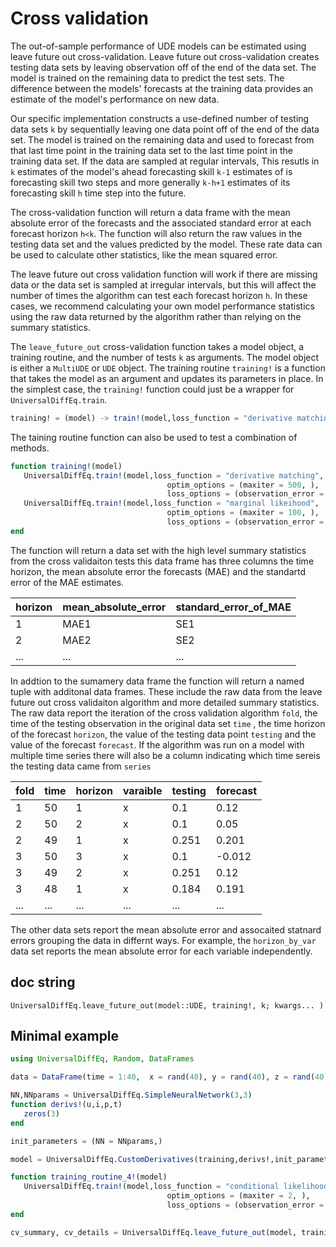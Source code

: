 # Cross validation

The out-of-sample performance of UDE models can be estimated using leave future out cross-validation. Leave future out cross-validation creates testing data sets by leaving observation off of the end of the data set. The model is trained on the remaining data to predict the test sets. The difference between the models' forecasts at the training data provides an estimate of the model's performance on new data.

Our specific implementation constructs a use-defined number of testing data sets `k` by sequentially leaving one data point off of the end of the data set. The model is trained on the remaining data and used to forecast from that last time point in the training data set to the last time point in the training data set. If the data are sampled at regular intervals, This resutls in `k` estimates of the model's ahead forecasting skill `k-1` estimates of is forecasting skill two steps and more generally `k-h+1` estimates of its forecasting skill `h` time step into the future.

The cross-validation function will return a data frame with the mean absolute error of the forecasts and the associated standard error at each forecast horizon `h<k`. The function will also return the raw values in the testing data set and the values predicted by the model. These rate data can be used to calculate other statistics, like the mean squared error.

The leave future out cross validation function will work if there are missing data or the data set is sampled at irregular intervals, but this will affect the number of times the algorithm can test each forecast horizon `h`. In these cases, we recommend calculating your own model performance statistics using the raw data returned by the algorithm rather than relying on the summary statistics.

The `leave_future_out` cross-validation function takes a model object, a training routine, and the number of tests `k` as arguments. The model object is either a `MultiUDE` or `UDE` object. The training routine `training!` is a function that takes the model as an argument and updates its parameters in place. In the simplest case, the `training!` function could just be a wrapper for `UniversalDiffEq.train`.

```julia
training! = (model) -> train!(model,loss_function = "derivative matching")
```

The taining routine function can also be used to test a combination of methods.

```julia
function training!(model)
   UniversalDiffEq.train!(model,loss_function = "derivative matching",
                                   optim_options = (maxiter = 500, ),
                                   loss_options = (observation_error = 0.25,))
   UniversalDiffEq.train!(model,loss_function = "marginal likeihood",
                                   optim_options = (maxiter = 100, ),
                                   loss_options = (observation_error = 0.25,))
end
```

The function will return a data set with the high level summary statistics from the cross validaiton tests this data frame has three columns the time horizon, the mean absolute error the forecasts (MAE) and the standartd error of the MAE estimates. 

| horizon | mean_absolute_error | standard_error_of_MAE |
|---------|---------------------|-----------------------|
|1        |MAE1                 | SE1                   |
|2        |MAE2                 | SE2                   |
|...      |...                  | ...                   |

In addtion to the sumamery data frame the function will return a named tuple with additonal data frames. These include the raw data from the leave future out cross validaiton algorithm and more detailed summary statistics. The raw data report the iteration of the cross validation algorithm `fold`, the time of the testing observation in the original data set `time` , the time horizon of the forecast `horizon`, the value of the testing data point `testing`  and the value of the forecast `forecast`. If the algorithm was run on a model with multiple time series there will also be a column indicating which time sereis the testing data came from `series`


| fold | time  | horizon |varaible| testing|forecast|
|------|-------|---------|--------|--------|--------|
|1     |50     | 1       | x      | 0.1    | 0.12   |
|2     |50     | 2       | x      | 0.1    | 0.05   |
|2     |49     | 1       | x      | 0.251  | 0.201  |
|3     |50     | 3       | x      | 0.1    | -0.012 |
|3     |49     | 2       | x      | 0.251  | 0.12   |
|3     |48     | 1       | x      | 0.184  | 0.191  |
|...   |...    | ...     | ...    | ...    | ...    |


The other data sets report the mean absolute error and assocaited statnard errors grouping the data in differnt ways. For example, the `horizon_by_var` data set reports the mean absolute error for each variable independently. 


## doc string
```@docs; canonical=false
UniversalDiffEq.leave_future_out(model::UDE, training!, k; kwargs... )
```

## Minimal example

```julia
using UniversalDiffEq, Random, DataFrames

data = DataFrame(time = 1:40,  x = rand(40), y = rand(40), z = rand(40))

NN,NNparams = UniversalDiffEq.SimpleNeuralNetwork(3,3)
function derivs!(u,i,p,t)
   zeros(3)
end

init_parameters = (NN = NNparams,)

model = UniversalDiffEq.CustomDerivatives(training,derivs!,init_parameters)

function training_routine_4!(model)
   UniversalDiffEq.train!(model,loss_function = "conditional likelihood",
                                   optim_options = (maxiter = 2, ),
                                   loss_options = (observation_error = 0.25,))
end

cv_summary, cv_details = UniversalDiffEq.leave_future_out(model, training_routine_4!, 10)
```
